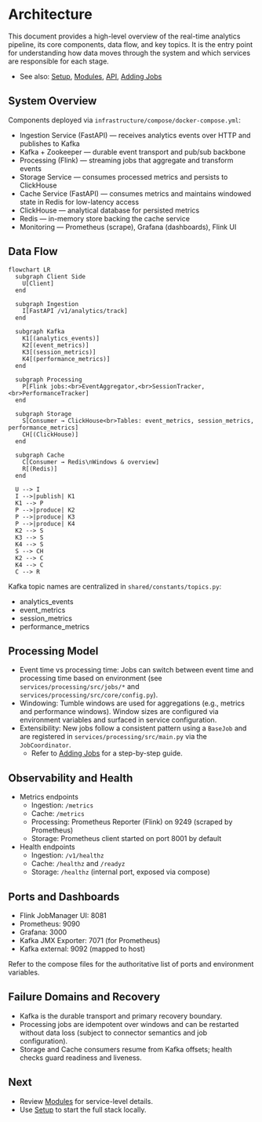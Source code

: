 # Architecture

This document provides a high-level overview of the real-time analytics pipeline, its core components, data flow, and key topics. It is the entry point for understanding how data moves through the system and which services are responsible for each stage.

- See also: [Setup](../setup/README.md), [Modules](../modules/README.md), [API](../api/README.md), [Adding Jobs](../modules/processing/adding-jobs.md)

## System Overview

Components deployed via `infrastructure/compose/docker-compose.yml`:

- Ingestion Service (FastAPI) — receives analytics events over HTTP and publishes to Kafka
- Kafka + Zookeeper — durable event transport and pub/sub backbone
- Processing (Flink) — streaming jobs that aggregate and transform events
- Storage Service — consumes processed metrics and persists to ClickHouse
- Cache Service (FastAPI) — consumes metrics and maintains windowed state in Redis for low-latency access
- ClickHouse — analytical database for persisted metrics
- Redis — in-memory store backing the cache service
- Monitoring — Prometheus (scrape), Grafana (dashboards), Flink UI

## Data Flow

```mermaid
flowchart LR
  subgraph Client Side
    U[Client]
  end

  subgraph Ingestion
    I[FastAPI /v1/analytics/track]
  end

  subgraph Kafka
    K1[(analytics_events)]
    K2[(event_metrics)]
    K3[(session_metrics)]
    K4[(performance_metrics)]
  end

  subgraph Processing
    P[Flink jobs:<br>EventAggregator,<br>SessionTracker,<br>PerformanceTracker]
  end

  subgraph Storage
    S[Consumer → ClickHouse<br>Tables: event_metrics, session_metrics, performance_metrics]
    CH[(ClickHouse)]
  end

  subgraph Cache
    C[Consumer → Redis\nWindows & overview]
    R[(Redis)]
  end

  U --> I
  I -->|publish| K1
  K1 --> P
  P -->|produce| K2
  P -->|produce| K3
  P -->|produce| K4
  K2 --> S
  K3 --> S
  K4 --> S
  S --> CH
  K2 --> C
  K4 --> C
  C --> R

```

Kafka topic names are centralized in `shared/constants/topics.py`:

- analytics_events
- event_metrics
- session_metrics
- performance_metrics

## Processing Model

- Event time vs processing time: Jobs can switch between event time and processing time based on environment (see `services/processing/src/jobs/*` and `services/processing/src/core/config.py`).
- Windowing: Tumble windows are used for aggregations (e.g., metrics and performance windows). Window sizes are configured via environment variables and surfaced in service configuration.
- Extensibility: New jobs follow a consistent pattern using a `BaseJob` and are registered in `services/processing/src/main.py` via the `JobCoordinator`.
  - Refer to [Adding Jobs](../modules/processing/adding-jobs.md) for a step-by-step guide.

## Observability and Health

- Metrics endpoints
  - Ingestion: `/metrics`
  - Cache: `/metrics`
  - Processing: Prometheus Reporter (Flink) on 9249 (scraped by Prometheus)
  - Storage: Prometheus client started on port 8001 by default
- Health endpoints
  - Ingestion: `/v1/healthz`
  - Cache: `/healthz` and `/readyz`
  - Storage: `/healthz` (internal port, exposed via compose)

## Ports and Dashboards

- Flink JobManager UI: 8081
- Prometheus: 9090
- Grafana: 3000
- Kafka JMX Exporter: 7071 (for Prometheus)
- Kafka external: 9092 (mapped to host)

Refer to the compose files for the authoritative list of ports and environment variables.

## Failure Domains and Recovery

- Kafka is the durable transport and primary recovery boundary.
- Processing jobs are idempotent over windows and can be restarted without data loss (subject to connector semantics and job configuration).
- Storage and Cache consumers resume from Kafka offsets; health checks guard readiness and liveness.

## Next

- Review [Modules](../modules/README.md) for service-level details.
- Use [Setup](../setup/README.md) to start the full stack locally.
